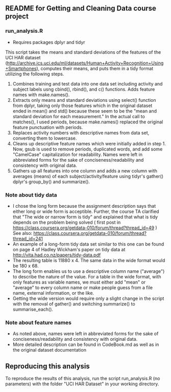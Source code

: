 README for Getting and Cleaning Data course project
----------------------------------------------------

### run_analysis.R

* Requires packages dplyr and tidyr

This script takes the means and standard deviations of the features of the UCI HAR dataset (http://archive.ics.uci.edu/ml/datasets/Human+Activity+Recognition+Using+Smartphones), computes their means, and puts them in a tidy format utilizing the following steps.

1. Combines training and test data into one data set including activity and subject labels usng cbind(), rbind(), and c() functions. Adds feature names with make.names().
2. Extracts only means and standard deviations using select() function from dplyr, taking only those features which in the original dataset ended in mean() and std() because these seem to be the "mean and standard deviation for each measurement." In the actual call to matches(), I used periods, because make.names() replaced the original feature punctuation with periods.
3. Replaces activity numbers with descriptive names from data set, converting them to lowercase.
4. Cleans up descriptive feature names which were initially added in step 1. Now, gsub is used to remove periods, duplicated words, and add some "CamelCase" capitalization for readability. Names were left in abbreviated forms for the sake of conciseness/readability and consistency with original data.
5. Gathers up all features into one column and adds a new column with averages (means) of each subject/activity/feature using tidyr's gather() dplyr's group_by() and summarize().

### Note about tidy data
* I chose the long form because the assignment description says that either long or wide form is acceptible. Further, the course TA clarified that "The wide or narrow form is tidy" and explained that what is tidy depends on the problem being solved ( first post in https://class.coursera.org/getdata-010/forum/thread?thread_id=49 ) See also: https://class.coursera.org/getdata-010/forum/thread?thread_id=241
* An example of a long-form tidy data set similar to this one can be found on page 4 of Hadley Wickham's paper on tidy data at http://vita.had.co.nz/papers/tidy-data.pdf
* The resulting table is 11880 x 4. The same data in the wide format would be 180 x 68. 
* The long form enables us to use a descriptive column name ("average") to describe the nature of the value. For a table in the wide format, with only features as variable names, we must either add "mean" or "average" to every column name or make people guess from a file name, external information, or the like.
* Getting the wide version would require only a slight change in the script with the removal of gather() and switching summarize() to summarise_each().

### Note about feature names
* As noted above, names were left in abbreviated forms for the sake of conciseness/readability and consistency with original data.
* More detailed description can be found in CodeBook.md as well as in the original dataset documentation

## Reproducing this analysis
To reproduce the results of this analysis, run the script run_analysis.R (no parameters) with the folder "UCI HAR Dataset" in your working directory.

